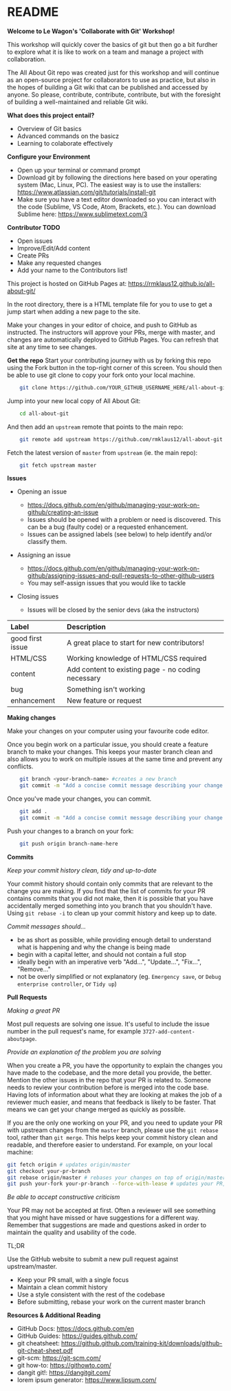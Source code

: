 # README

**Welcome to Le Wagon's 'Collaborate with Git' Workshop!**

This workshop will quickly cover the basics of git but then go a bit furdher to explore what it is like to work on a team and manage a project with collaboration.

The All About Git repo was created just for this workshop and will continue as an open-source project for collaborators to use as practice, but also in the hopes of building a Git wiki that can be published and accessed by anyone. So please, contribute, contribute, contribute, but with the foresight of building a well-maintained and reliable Git wiki.

**What does this project entail?**

-   Overview of Git basics
-   Advanced commands on the basicz
-   Learning to colaborate effectively

**Configure your Environment**
-   Open up your terminal or command prompt
-   Download git by following the directions here based on your operating system (Mac, Linux, PC). The easiest way is to use the installers: https://www.atlassian.com/git/tutorials/install-git
-   Make sure you have a text editor downloaded so you can interact with the code (Sublime, VS Code, Atom, Brackets, etc.). You can download Sublime here: https://www.sublimetext.com/3

**Contributor TODO**

-   Open issues
-   Improve/Edit/Add content
-   Create PRs
-   Make any requested changes
-   Add your name to the Contributors list!

This project is hosted on GitHub Pages at: https://rmklaus12.github.io/all-about-git/

In the root directory, there is a HTML template file for you to use to get a jump start when adding a new page to the site.

Make your changes in your editor of choice, and push to GitHub as instructed. The instructors will approve your PRs, merge with master, and changes are automatically deployed to GitHub Pages. You can refresh that site at any time to see changes.

**Get the repo**
Start your contributing journey with us by forking this repo using the Fork button in the top-right corner of this screen. You should then be able to use git clone to copy your fork onto your local machine.

```bash
    git clone https://github.com/YOUR_GITHUB_USERNAME_HERE/all-about-git
```

Jump into your new local copy of All About Git:

```bash
    cd all-about-git
```

And then add an `upstream` remote that points to the main repo:

```bash
    git remote add upstream https://github.com/rmklaus12/all-about-git
```

Fetch the latest version of `master` from `upstream` (ie. the main repo):

```bash
    git fetch upstream master
```

**Issues**

-   Opening an issue

    -   https://docs.github.com/en/github/managing-your-work-on-github/creating-an-issue
    -   Issues should be opened with a problem or need is discovered. This can be a bug (faulty code) or a requested enhancement.
    -   Issues can be assigned labels (see below) to help identify and/or classify them.

-   Assigning an issue

    -   https://docs.github.com/en/github/managing-your-work-on-github/assigning-issues-and-pull-requests-to-other-github-users
    -   You may self-assign issues that you would like to tackle

-   Closing issues
    -   Issues will be closed by the senior devs (aka the instructors)

| Label            | Description                                        |
| :--------------- | :------------------------------------------------- |
| good first issue | A great place to start for new contributors!       |
| HTML/CSS         | Working knowledge of HTML/CSS required             |
| content          | Add content to existing page - no coding necessary |
| bug              | Something isn't working                            |
| enhancement      | New feature or request                             |

**Making changes**

Make your changes on your computer using your favourite code editor.

Once you begin work on a particular issue, you should create a feature branch to make your changes. This keeps your master branch clean and also allows you to work on multiple issues at the same time and prevent any conflicts.

```bash
    git branch <your-branch-name> #creates a new branch
    git commit -m "Add a concise commit message describing your change here"
```

Once you've made your changes, you can commit.

```bash
    git add .
    git commit -m "Add a concise commit message describing your change here"
```

Push your changes to a branch on your fork:

```bash
    git push origin branch-name-here
```

**Commits**

_Keep your commit history clean, tidy and up-to-date_

Your commit history should contain only commits that are relevant to the change you are making. If you find that the list of commits for your PR contains commits that you did not make, then it is possible that you have accidentally merged something into you branch that you shouldn't have. Using `git rebase -i` to clean up your commit history and keep up to date.

_Commit messages should..._

-   be as short as possible, while providing enough detail to understand what is happening and why the change is being made
-   begin with a capital letter, and should not contain a full stop
-   ideally begin with an imperative verb "Add...", "Update...", "Fix...", "Remove..."
-   not be overly simplified or not explanatory (eg. `Emergency save`, or `Debug enterprise controller`, or `Tidy up`)

**Pull Requests**

_Making a great PR_

Most pull requests are solving one issue. It's useful to include the issue number in the pull request's name, for example `3727-add-content-aboutpage`.

_Provide an explanation of the problem you are solving_

When you create a PR, you have the opportunity to explain the changes you have made to the codebase, and the more detail you provide, the better. Mention the other issues in the repo that your PR is related to. Someone needs to review your contribution before is merged into the code base. Having lots of information about what they are looking at makes the job of a reviewer much easier, and means that feedback is likely to be faster. That means we can get your change merged as quickly as possible.

If you are the only one working on your PR, and you need to update your PR with upstream changes from the `master` branch, please use the `git rebase` tool, rather than `git merge`. This helps keep your commit history clean and readable, and therefore easier to understand. For example, on your local machine:

```bash
git fetch origin # updates origin/master
git checkout your-pr-branch
git rebase origin/master # rebases your changes on top of origin/master
git push your-fork your-pr-branch --force-with-lease # updates your PR, overwriting your previous changes
```

_Be able to accept constructive criticism_

Your PR may not be accepted at first. Often a reviewer will see something that you might have missed or have suggestions for a different way. Remember that suggestions are made and questions asked in order to maintain the quality and usability of the code.

TL;DR

Use the GitHub website to submit a new pull request against upstream/master.

-   Keep your PR small, with a single focus
-   Maintain a clean commit history
-   Use a style consistent with the rest of the codebase
-   Before submitting, rebase your work on the current master branch

**Resources & Additional Reading**

-   GitHub Docs: https://docs.github.com/en
-   GitHub Guides: https://guides.github.com/
-   git cheatsheet: https://github.github.com/training-kit/downloads/github-git-cheat-sheet.pdf
-   git-scm: https://git-scm.com/
-   git how-to: https://githowto.com/
-   dangit git!: https://dangitgit.com/
-   lorem ipsum generator: https://www.lipsum.com/
